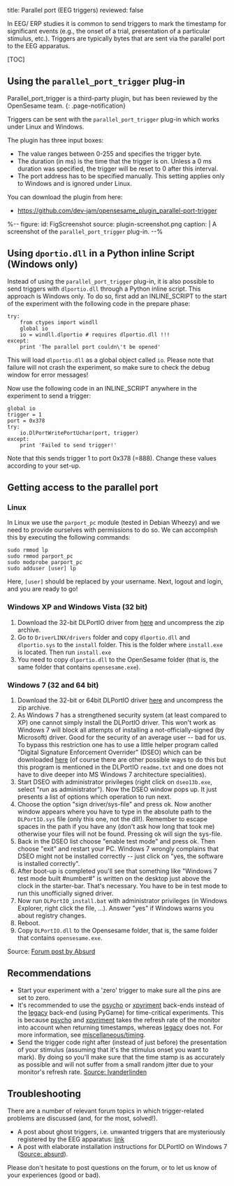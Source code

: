 title: Parallel port (EEG triggers)
reviewed: false

In EEG/ ERP studies it is common to send triggers to mark the timestamp for significant events (e.g., the onset of a trial, presentation of a particular stimulus, etc.). Triggers are typically bytes that are sent via the parallel port to the EEG apparatus.

[TOC]

## Using the `parallel_port_trigger` plug-in

Parallel_port_trigger is a third-party plugin, but has been reviewed by the OpenSesame team.
{: .page-notification}

Triggers can be sent with the `parallel_port_trigger` plug-in which works under Linux and Windows.

The plugin has three input boxes:

- The value ranges between 0-255 and specifies the trigger byte.
- The duration (in ms) is the time that the trigger is on. Unless a 0 ms duration was specified, the trigger will be reset to 0 after this interval.
- The port address has to be specified manually. This setting applies only to Windows and is ignored under Linux.

You can download the plugin from here:

- <https://github.com/dev-jam/opensesame_plugin_parallel-port-trigger>

%--
figure:
 id: FigScreenshot
 source: plugin-screenshot.png
 caption: |
  A screenshot of the `parallel_port_trigger` plug-in.
--%

## Using `dportio.dll` in a Python inline Script (Windows only)

Instead of using the `parallel_port_trigger` plug-in, it is also possible to send triggers with `dlportio.dll` through a Python inline script. This approach is Windows only. To do so, first add an INLINE_SCRIPT to the start of the experiment with the following code in the prepare phase:

~~~ .python
try:
	from ctypes import windll
	global io
	io = windll.dlportio # requires dlportio.dll !!!
except:
	print 'The parallel port couldn\'t be opened'
~~~

This will load `dlportio.dll` as a global object called `io`. Please note that failure will not crash the experiment, so make sure to check the debug window for error messages!

Now use the following code in an INLINE_SCRIPT anywhere in the experiment to send a trigger:

~~~ .python
global io
trigger = 1
port = 0x378
try:
	io.DlPortWritePortUchar(port, trigger)
except:
	print 'Failed to send trigger!'
~~~

Note that this sends trigger 1 to port 0x378 (=888). Change these values according to your set-up.

## Getting access to the parallel port

### Linux

In Linux we use the `parport_pc` module (tested in Debian Wheezy) and we need to provide ourselves with permissions to do so. We can accomplish this by executing the following commands:

	sudo rmmod lp
	sudo rmmod parport_pc
	sudo modprobe parport_pc
	sudo adduser [user] lp

Here, `[user]` should be replaced by your username. Next, logout and login, and you are ready to go!

### Windows XP and Windows Vista (32 bit)

1. Download the 32-bit DLPortIO driver from [here][win32-dll] and uncompress the zip archive.
2. Go to `DriverLINX/drivers` folder and copy `dlportio.dll` and `dlportio.sys` to the `install` folder. This is the folder  where `install.exe` is located. Then run `install.exe`
3. You need to copy `dlportio.dll` to the OpenSesame folder (that is, the same folder that contains `opensesame.exe`).

### Windows 7 (32 and 64 bit)

1. Download the 32-bit or 64bit DLPortIO driver [here][win7-dll] and uncompress the zip archive.
2. As Windows 7 has a strengthened security system (at least compared to XP) one cannot simply install the DLPortIO driver. This won't work as Windows 7 will block all attempts of installing a not-officially-signed (by Microsoft) driver. Good for the security of an average user -- bad for us. To bypass this restriction one has to use a little helper program called "Digital Signature Enforcement Overrider" (DSEO) which can be downloaded [here][dseo] (of course there are other possible ways to do this but this program is mentioned in the DLPortIO `readme.txt` and one does not have to dive deeper into MS Windows 7 architecture specialities).
3. Start DSEO with administrator privileges (right click on `dseo13b.exe`, select "run as administrator"). Now the DSEO window pops up. It just presents a list of options which operation to run next.
4. Choose the option "sign driver/sys-file" and press ok. Now another window appears where you have to type in the absolute path to the `DLPortIO.sys` file (only this one, not the dll!). Remember to escape spaces in the path if you have any (don't ask how long that took me) otherwise your files will not be found. Pressing ok will sign the sys-file.
5. Back in the DSEO list choose "enable test mode" and press ok. Then choose "exit" and restart your PC. Windows 7 wrongly complains that DSEO might not be installed correctly -- just click on "yes, the software is installed correctly".
6. After boot-up is completed you'll see that something like "Windows 7 test mode built #number#" is written on the desktop just above the clock in the starter-bar. That's necessary. You have to be in test mode to run this unofficially signed driver.
7. Now run `DLPortIO_install.bat` with administrator privileges (in Windows Explorer, right click the file, ...). Answer "yes" if Windows warns you about registry changes.
8. Reboot.
9. Copy `DLPortIO.dll` to the Opensesame folder, that is, the same folder that contains `opensesame.exe`.

Source: [Forum post by Absurd][post-3]

## Recommendations

- Start your experiment with a 'zero' trigger to make sure all the pins are set to zero.
- It's recommended to use the [psycho] or [xpyriment] back-ends instead of the [legacy] back-end (using PyGame) for time-critical experiments. This is because [psycho] and [xpyriment] takes the refresh rate of the monitor into account when returning timestamps, whereas [legacy] does not. For more information, see [miscellaneous/timing].
- Send the trigger code right after (instead of just before) the presentation of your stimulus (assuming that it's the stimulus onset you want to mark). By doing so you'll make sure that the time stamp is as accurately as possible and will not suffer from a small random jitter due to your monitor's refresh rate. [Source: lvanderlinden][post-2]

## Troubleshooting

There are a number of relevant forum topics in which trigger-related problems are discussed (and, for the most, solved!).

- A post about ghost triggers, i.e. unwanted triggers that are mysteriously registered by the EEG apparatus: [link][post-2]
- A post with elaborate installation instructions for DLPortIO on Windows 7 ([Source: absurd][post-3]).

Please don't hesitate to post questions on the forum, or to let us know of your experiences (good or bad).

[win32-dll]: http://files.cogsci.nl/misc/dlportio.zip
[win7-dll]: http://real.kiev.ua/avreal/download/#DLPORTIO_TABLE
[dseo]: http://www.ngohq.com/home.php?page=dseo
[post-2]: http://forum.cogsci.nl/index.php?p=/discussion/comment/780#Comment_780
[post-3]: http://forum.cogsci.nl/index.php?p=/discussion/comment/745#Comment_745
[miscellaneous/timing]: /miscellaneous/timing
[legacy]: /back-ends/legacy
[xpyriment]: /back-ends/xpyriment
[psycho]: /back-ends/psycho
